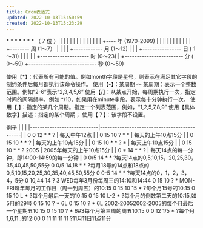 ```yaml
---
title: Cron表达式
updated: 2022-10-13T15:50:59
created: 2022-10-13T15:23:29
---
```


\* \* \* \* \* \* \* （ 7 位 ）
\| \| \| \| \| \| \|
\| \| \| \| \| \| +---- 年 (1970-2099)
\| \| \| \| \| \|
\| \| \| \| \| +-------- 周 (1～7）
\| \| \| \| +------------ 月 (1～12)
\| \| \| +---------------- 日 ( 1～31)
\| \| \|
\| \| +-------------------- 时 (0～23)
\| +------------------------ 分 ( 0～59)
+---------------------------- 秒 (0～59)

使用【\*】：代表所有可能的值。例如month字段是星号，则表示在满足其它字段的制约条件后每月都执行该命令操作。
使用【-】：某周期 ～ 某周期；表示一个整数范围。例如“2-6”表示“2,3,4,5,6”
使用【/】：从某点开始，每周期执行一次，指定时间的间隔频率。例如 \*/10，如果用在minute字段，表示每十分钟执行一次。
使用【,】：指定的某几个周期。指定一个列表范围，例如，“1,2,5,7,8,9”
使用【具体数字】描述：指定的某个周期；
使用【？】：该字段不设置。

例子
|                            |                                             |
|----------------------------|---------------------------------------------|
| 0 0 12 \* \* ?     | 每天中午12点                                |
| 0 15 10 ? \* \*    | 每天的上午10点15分                          |
| 0 15 10 \* \* ?    | 每天的上午10点15分                          |
| 0 15 10 \* \* ? \* | 每天上午10点15分                            |
| 0 15 10 \* \* ? 2005       | 2005年每天的上午10点15分                    |
| 0 \* 14 \* \* ?    | 每天14点的每一分钟，即14:00-14:59的每一分钟 |
0 0/5 14 \* \* ?每天14点的0,5,10,15，20,25,30，35,40,45,50,55分
0 0/5 14,18 \* \* ?每月18号的14点和18点的0,5,10,15,20,25,30,35,40,45,50,55分
0 0-5 14 \* \* ?每天14点的0，1，2，3，4，5分
0 10,44 14 ? 3 WED每年3月份每周三的14:10和14:44
0 15 10 ? \* MON-FRI每年每月的工作日（周一到周五）的10:15
0 15 10 15 \* ?每个月15号的10:15
0 15 10 L \* ?每个月最后一天的10:15
0 15 10 L-2 \* ?每个月的倒数第二天的10:15,如5月的29号
0 15 10 ? \* 6L
0 15 10 ? \* 6L 2002-20052002-2005的每个月最后一个星期五10:15
0 15 10 ? \* 6#3每个月第三周的周五10:15
0 0 12 1/5 \* ?每个月1,6,11..的12:00
0 11 11 11 11 ?11月11日11点11分
